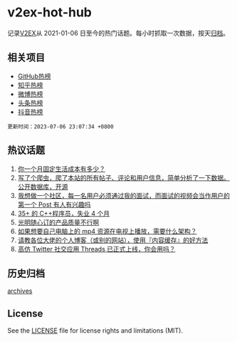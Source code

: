 # v2ex-hot-hub

 记录[V2EX](https://www.v2ex.com/)从 2021-01-06 日至今的热门话题。每小时抓取一次数据，按天[归档](archives)。
 
 ## 相关项目

- [GitHub热榜](https://github.com/snaildev/github-hot-hub)
- [知乎热榜](https://github.com/snaildev/zhihu-hot-hub)
- [微博热榜](https://github.com/snaildev/weibo-hot-hub)
- [头条热榜](https://github.com/snaildev/toutiao-hot-hub)
- [抖音热榜](https://github.com/snaildev/douyin-hot-hub)


 `更新时间：2023-07-06 23:07:34 +0800`

## 热议话题

1. [你一个月固定生活成本有多少？](https://www.v2ex.com/t/954530)
1. [写了个爬虫，爬了本站的所有帖子、评论和用户信息，简单分析了一下数据。公开数据库，开源](https://www.v2ex.com/t/954480)
1. [我想做一个社区，每一名用户必须通过我的面试，而面试的视频会当作用户的第一个 Post 有人有兴趣吗](https://www.v2ex.com/t/954543)
1. [35+ 的 C++程序员，失业 4 个月](https://www.v2ex.com/t/954430)
1. [光明随心订的产品质量不行啊](https://www.v2ex.com/t/954461)
1. [如果想要自己电脑上的 mp4 资源在电视上播放，需要什么架构？](https://www.v2ex.com/t/954463)
1. [请教各位大佬的个人博客（或别的网站），使用『内容缓存』的好方法](https://www.v2ex.com/t/954453)
1. [高仿 Twitter 社交应用 Threads 已正式上线，你会用吗？](https://www.v2ex.com/t/954553)

## 历史归档

[archives](archives)

## License

See the [LICENSE](LICENSE) file for license rights and limitations (MIT).
